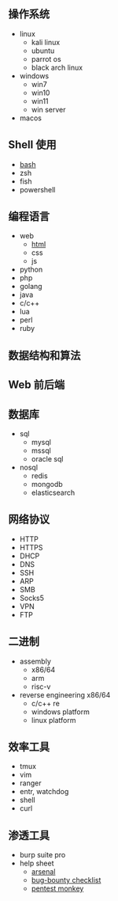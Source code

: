 ## 操作系统

- linux
	- kali linux
	- ubuntu
	- parrot os
	- black arch linux
- windows
	- win7
	- win10
	- win11
	- win server
- macos

## Shell 使用

- [bash](00.basic/linux/bash)
- zsh
- fish
- powershell

## 编程语言

- web
	- [html](obsidian://open?vault=RedTeam&file=00.background%2Fweb-frontend%2Fhtml)
	- css
	- js
- python
- php
- golang
- java
- c/c++
- lua
- perl
- ruby

## 数据结构和算法


## Web 前后端


## 数据库

- sql
	- mysql
	- mssql
	- oracle sql
- nosql
	- redis
	- mongodb
	- elasticsearch

## 网络协议

- HTTP
- HTTPS
- DHCP
- DNS
- SSH
- ARP
- SMB
- Socks5
- VPN
- FTP

## 二进制

- assembly
	- x86/64
	- arm
	- risc-v
- reverse engineering x86/64
	- c/c++ re
	- windows platform
	- linux platform

## 效率工具

- tmux
- vim
- ranger
- entr, watchdog
- shell
- curl

## 渗透工具

- burp suite pro
- help sheet
	- [arsenal](https://github.com/Orange-Cyberdefense/arsenal)
	- [bug-bounty checklist](https://github.com/sehno/Bug-bounty)
	- [pentest monkey](https://pentestmonkey.net)